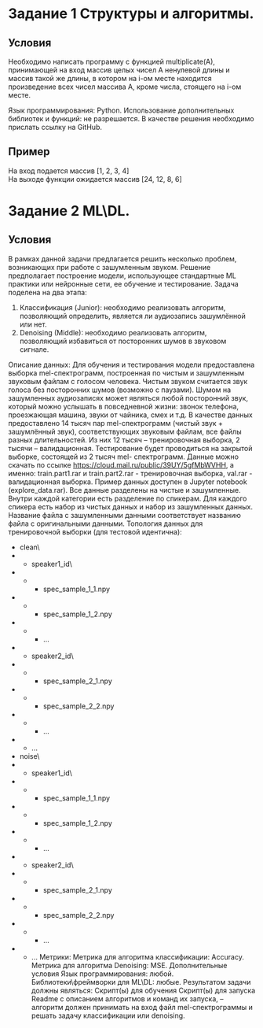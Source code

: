 # Задание 1 Структуры и алгоритмы.

## Условия

Необходимо написать программу с функцией multiplicate(A), принимающей на вход 
массив целых чисел А ненулевой длины и массив такой же длины, в котором на i-ом 
месте находится произведение всех чисел массива А, кроме числа, стоящего на i-ом 
месте.

Язык программирования: Python.
Использование дополнительных библиотек и функций: не разрешается.
В качестве решения необходимо прислать ссылку на GitHub.

## Пример

На вход подается массив [1, 2, 3, 4]<br>
На выходе функции ожидается массив [24, 12, 8, 6]

# Задание 2 ML\DL.

## Условия

В рамках данной задачи предлагается решить несколько проблем, возникающих при 
работе с зашумленным звуком. Решение предполагает построение модели, 
использующее стандартные ML практики или нейронные сети, ее обучение и 
тестирование. 
Задача поделена на два этапа: 
1. Классификация (Junior): необходимо реализовать алгоритм, позволяющий 
определить, является ли аудиозапись зашумлённой или нет. 
2. Denoising (Middle): необходимо реализовать алгоритм, позволяющий избавиться 
от посторонних шумов в звуковом сигнале. 

Описание данных:
Для обучения и тестирования модели предоставлена выборка mel-спектрограмм, 
построенная по чистым и зашумленным звуковым файлам с голосом человека. 
Чистым звуком считается звук голоса без посторонних шумов (возможно с паузами). 
Шумом на зашумленных аудиозаписях может являться любой посторонний звук, 
который можно услышать в повседневной жизни: звонок телефона, проезжающая 
машина, звуки от чайника, смех и т.д. 
В качестве данных предоставлено 14 тысяч пар mel-спектрограмм (чистый звук + 
зашумлённый звук), соответствующих звуковым файлам, все файлы разных 
длительностей. Из них 12 тысяч – тренировочная выборка, 2 тысячи – валидационная. 
Тестирование будет проводиться на закрытой выборке, состоящей из 2 тысяч mel-
спектрограмм.
Данные можно скачать по ссылке https://cloud.mail.ru/public/39UY/5gfMbWVHH, а 
именно: train.part1.rar и train.part2.rar - тренировочная выборка, val.rar - 
валидационная выборка. Пример данных доступен в Jupyter notebook 
(explore_data.rar).
Все данные разделены на чистые и зашумленные. Внутри каждой категории есть 
разделение по спикерам. Для каждого спикера есть набор из чистых данных и набор 
из зашумленных данных. Название файла с зашумленными данными соответствует 
названию файла с оригинальными данными.
Топология данных для тренировочной выборки (для тестовой идентична): 
- clean\
- - speaker1_id\
- - - spec_sample_1_1.npy 
- - - spec_sample_1_2.npy
- - - ...
- - speaker2_id\
- - - spec_sample_2_1.npy 
- - - spec_sample_2_2.npy 
- - - ... 
- - ...
- noise\
- - speaker1_id\
- - - spec_sample_1_1.npy 
- - - spec_sample_1_2.npy 
- - - ...
- - speaker2_id\
- - - spec_sample_2_1.npy 
- - - spec_sample_2_2.npy 
- - - ...
- - ... 
Метрики:
Метрика для алгоритма классификации: Accuracy.
Метрика для алгоритма Denoising: MSE. 
Дополнительные условия 
Язык программирования: любой.
Библиотеки\фреймворки для ML\DL: любые.
Результатом задачи должны являться:
Скрипт(ы) для обучения
Скрипт(ы) для запуска
Readme с описанием алгоритмов и команд их запуска, – алгоритм должен 
принимать на вход файл mel-спектрограммы и решать задачу классификации или 
denoising.
